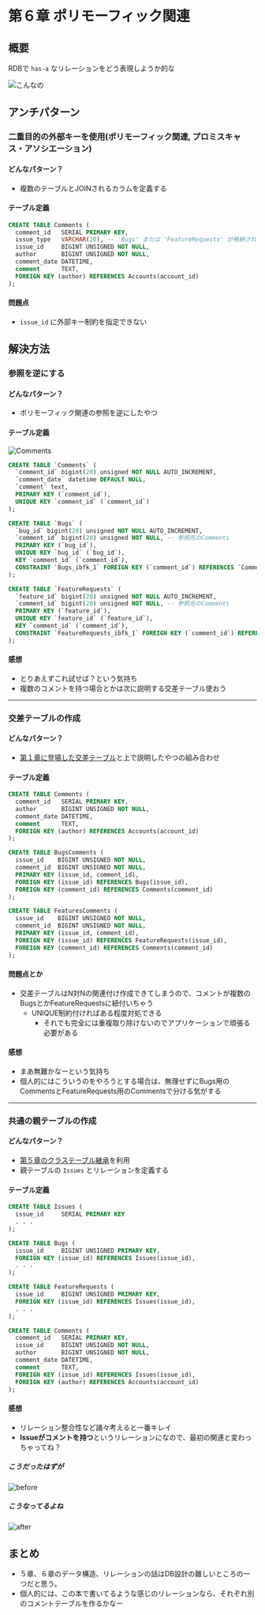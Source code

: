 # 第６章 ポリモーフィック関連
## 概要
RDBで `has-a` なリレーションをどう表現しようか的な

![こんなの](https://user-images.githubusercontent.com/6662577/60384673-5826a400-9abb-11e9-8d6d-9df84d8c91ce.png)


## アンチパターン
### 二重目的の外部キーを使用(ポリモーフィック関連, プロミスキャス・アソシエーション)
#### どんなパターン？
* 複数のテーブルとJOINされるカラムを定義する

#### テーブル定義
```sql
CREATE TABLE Comments (
  comment_id   SERIAL PRIMARY KEY,
  issue_type   VARCHAR(20), -- 'Bugs' または 'FeatureRequests' が格納される
  issue_id     BIGINT UNSIGNED NOT NULL,
  author       BIGINT UNSIGNED NOT NULL,
  comment_date DATETIME,
  comment      TEXT,
  FOREIGN KEY (author) REFERENCES Accounts(account_id)
);
```

#### 問題点
* `issue_id` に外部キー制約を指定できない


## 解決方法
### 参照を逆にする
#### どんなパターン？
* ポリモーフィック関連の参照を逆にしたやつ

#### テーブル定義
![Comments](https://user-images.githubusercontent.com/6662577/60393835-9329e580-9b56-11e9-8a8c-5d7e9b8e698f.png)

```sql
CREATE TABLE `Comments` (
  `comment_id` bigint(20) unsigned NOT NULL AUTO_INCREMENT,
  `comment_date` datetime DEFAULT NULL,
  `comment` text,
  PRIMARY KEY (`comment_id`),
  UNIQUE KEY `comment_id` (`comment_id`)
);

CREATE TABLE `Bugs` (
  `bug_id` bigint(20) unsigned NOT NULL AUTO_INCREMENT,
  `comment_id` bigint(20) unsigned NOT NULL, -- 参照先のComments
  PRIMARY KEY (`bug_id`),
  UNIQUE KEY `bug_id` (`bug_id`),
  KEY `comment_id` (`comment_id`),
  CONSTRAINT `Bugs_ibfk_1` FOREIGN KEY (`comment_id`) REFERENCES `Comments` (`comment_id`)
);

CREATE TABLE `FeatureRequests` (
  `feature_id` bigint(20) unsigned NOT NULL AUTO_INCREMENT,
  `comment_id` bigint(20) unsigned NOT NULL, -- 参照先のComments
  PRIMARY KEY (`feature_id`),
  UNIQUE KEY `feature_id` (`feature_id`),
  KEY `comment_id` (`comment_id`),
  CONSTRAINT `FeatureRequests_ibfk_1` FOREIGN KEY (`comment_id`) REFERENCES `Comments` (`comment_id`)
);
```

#### 感想
* とりあえずこれ試せば？という気持ち
* 複数のコメントを持つ場合とかは次に説明する交差テーブル使おう

---

### 交差テーブルの作成
#### どんなパターン？
* [第１章に登場した交差テーブル](chapter01.md#%E5%AF%BE%E5%87%A6%E6%96%B9%E6%B3%95)と上で説明したやつの組み合わせ

#### テーブル定義
```sql
CREATE TABLE Comments (
  comment_id   SERIAL PRIMARY KEY,
  author       BIGINT UNSIGNED NOT NULL,
  comment_date DATETIME,
  comment      TEXT,
  FOREIGN KEY (author) REFERENCES Accounts(account_id)
);

CREATE TABLE BugsComments (
  issue_id    BIGINT UNSIGNED NOT NULL,
  comment_id  BIGINT UNSIGNED NOT NULL,
  PRIMARY KEY (issue_id, comment_id),
  FOREIGN KEY (issue_id) REFERENCES Bugs(issue_id),
  FOREIGN KEY (comment_id) REFERENCES Comments(comment_id)
);

CREATE TABLE FeaturesComments (
  issue_id    BIGINT UNSIGNED NOT NULL,
  comment_id  BIGINT UNSIGNED NOT NULL,
  PRIMARY KEY (issue_id, comment_id),
  FOREIGN KEY (issue_id) REFERENCES FeatureRequests(issue_id),
  FOREIGN KEY (comment_id) REFERENCES Comments(comment_id)
);
```

#### 問題点とか
* 交差テーブルはN対Nの関連付け作成できてしまうので、コメントが複数のBugsとかFeatureRequestsに紐付いちゃう
  - UNIQUE制約付ければある程度対処できる
    + それでも完全には重複取り除けないのでアプリケーションで頑張る必要がある

#### 感想
* まあ無難かなーという気持ち
* 個人的にはこういうのをやろうとする場合は、無理せずにBugs用のCommentsとFeatureRequests用のCommentsで分ける気がする

---

### 共通の親テーブルの作成
#### どんなパターン？
* [第５章のクラステーブル継承](chapter05.md#%E3%82%AF%E3%83%A9%E3%82%B9%E3%83%86%E3%83%BC%E3%83%96%E3%83%AB%E7%B6%99%E6%89%BF)を利用
* 親テーブルの `Issues` とリレーションを定義する

#### テーブル定義
```sql
CREATE TABLE Issues (
  issue_id     SERIAL PRIMARY KEY
  . . .
);

CREATE TABLE Bugs (
  issue_id     BIGINT UNSIGNED PRIMARY KEY,
  FOREIGN KEY (issue_id) REFERENCES Issues(issue_id),
  . . .
);

CREATE TABLE FeatureRequests (
  issue_id     BIGINT UNSIGNED PRIMARY KEY,
  FOREIGN KEY (issue_id) REFERENCES Issues(issue_id),
  . . .
);

CREATE TABLE Comments (
  comment_id   SERIAL PRIMARY KEY,
  issue_id     BIGINT UNSIGNED NOT NULL,
  author       BIGINT UNSIGNED NOT NULL,
  comment_date DATETIME,
  comment      TEXT,
  FOREIGN KEY (issue_id) REFERENCES Issues(issue_id),
  FOREIGN KEY (author) REFERENCES Accounts(account_id)
);
```

#### 感想
* リレーション整合性など諸々考えると一番キレイ
* **Issueがコメントを持つ**というリレーションになので、最初の関連と変わっちゃってね？

##### こうだったはずが
![before](https://user-images.githubusercontent.com/6662577/60394106-d174d400-9b59-11e9-9162-e2d2340ab08f.png)

##### こうなってるよね
![after](https://user-images.githubusercontent.com/6662577/60394089-98d4fa80-9b59-11e9-9f60-749da1a3eba7.png)


## まとめ
* ５章、６章のデータ構造、リレーションの話はDB設計の難しいところの一つだと思う。
* 個人的には、この本で書いてるような感じのリレーションなら、それぞれ別のコメントテーブルを作るかなー
